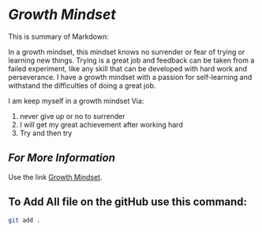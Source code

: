 # *Growth Mindset* 

This is summary of Markdown:
 
In a growth mindset, this mindset knows no surrender or fear of trying or learning new things. Trying is a great job and feedback can be taken from a failed experiment, like any skill that can be developed with hard work and perseverance. I have a growth mindset with a passion for self-learning and withstand the difficulties of doing a great job.

I am keep myself in a growth mindset Via:

1. never give up or no to surrender
2. I will get my great achievement after working hard
3. Try and then try

## *For More Information* 

Use the link [Growth Mindset](https://mindsetscholarsnetwork.org/learning-mindsets/growth-mindset/).

## To Add All file on the gitHub use this command:

```bash
git add .
```
